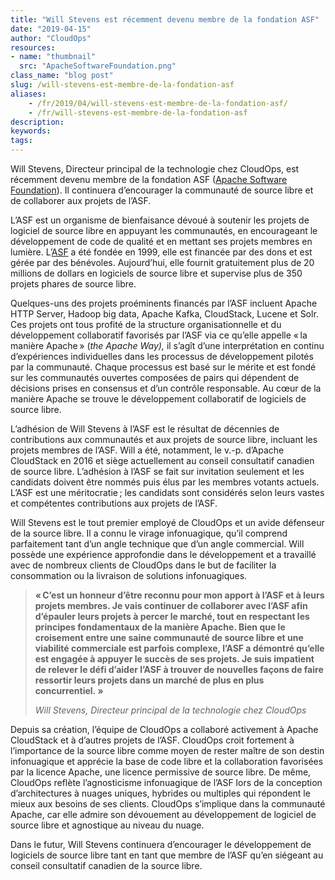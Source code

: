```yaml
---
title: "Will Stevens est récemment devenu membre de la fondation ASF"
date: "2019-04-15"
author: "CloudOps"
resources:
- name: "thumbnail"
  src: "ApacheSoftwareFoundation.png"
class_name: "blog post"
slug: /will-stevens-est-membre-de-la-fondation-asf
aliases:
    - /fr/2019/04/will-stevens-est-membre-de-la-fondation-asf/
    - /fr/will-stevens-est-membre-de-la-fondation-asf
description:
keywords:
tags:
---
```


<p>Will Stevens, Directeur principal de la technologie chez CloudOps, est récemment devenu membre de la fondation ASF (<a href="https://www.apache.org/">Apache Software Foundation</a>). Il continuera d’encourager la communauté de source libre et de collaborer aux projets de l’ASF.</p>

<p>L’ASF est un organisme de bienfaisance dévoué à soutenir les projets de logiciel de source libre en appuyant les communautés, en encourageant le développement de code de qualité et en mettant ses projets membres en lumière. L’<a href="https://www.eweek.com/development/the-apache-software-foundation-continues-to-grow-open-source-software">ASF</a> a été fondée en 1999, elle est financée par des dons et est gérée par des bénévoles. Aujourd’hui, elle fournit gratuitement plus de 20 millions de dollars en logiciels de source libre et supervise plus de 350 projets phares de source libre.</p>

<p>Quelques-uns des projets proéminents financés par l’ASF incluent Apache HTTP Server, Hadoop big data, Apache Kafka, CloudStack, Lucene et Solr. Ces projets ont tous profité de la structure organisationnelle et du développement collaboratif favorisés par l’ASF via ce qu’elle appelle « la manière Apache » (<em>the Apache Way), </em>il s’agît d’une interprétation en continu d’expériences individuelles dans les processus de développement pilotés par la communauté. Chaque processus est basé sur le mérite et est fondé sur les communautés ouvertes composées de pairs qui dépendent de décisions prises en consensus et d’un contrôle responsable. Au cœur de la manière Apache se trouve le développement collaboratif de logiciels de source libre.</p>

<p>L’adhésion de Will Stevens à l’ASF est le résultat de décennies de contributions aux communautés et aux projets de source libre, incluant les projets membres de l’ASF. Will a été, notamment, le v.-p. d’Apache CloudStack en 2016 et siège actuellement au conseil consultatif canadien de source libre. L’adhésion à l’ASF se fait sur invitation seulement et les candidats doivent être nommés puis élus par les membres votants actuels. L’ASF est une méritocratie ; les candidats sont considérés selon leurs vastes et compétentes contributions aux projets de l’ASF.</p>

<p>Will Stevens est le tout premier employé de CloudOps et un avide défenseur de la source libre. Il a connu le virage infonuagique, qu’il comprend parfaitement tant d’un angle technique que d’un angle commercial. Will possède une expérience approfondie dans le développement et a travaillé avec de nombreux clients de CloudOps dans le but de faciliter la consommation ou la livraison de solutions infonuagiques.</p>

<blockquote class="wp-block-quote"><p><strong>« C’est un honneur d’être reconnu pour mon apport à l’ASF et à leurs projets membres. Je vais continuer de collaborer avec l’ASF afin d’épauler leurs projets à percer le marché, tout en respectant les principes fondamentaux de la manière Apache. Bien que le croisement entre une saine communauté de source libre et une viabilité commerciale est parfois complexe, l’ASF a démontré qu’elle est engagée à appuyer le succès de ses projets. Je suis impatient de relever le défi d’aider l’ASF à trouver de nouvelles façons de faire ressortir leurs projets dans un marché de plus en plus concurrentiel.&nbsp;»</strong></p><p><cite>Will Stevens, Directeur principal de la technologie chez CloudOps</cite></p></blockquote>

<p>Depuis sa création, l’équipe de CloudOps a collaboré activement à Apache CloudStack et à d’autres projets de l’ASF. CloudOps croit fortement à l’importance de la source libre comme moyen de rester maître de son destin infonuagique et apprécie la base de code libre et la collaboration favorisées par la licence Apache, une licence permissive de source libre. De même, CloudOps reflète l’agnosticisme infonuagique de l’ASF lors de la conception d’architectures à nuages uniques, hybrides ou multiples qui répondent le mieux aux besoins de ses clients. CloudOps s’implique dans la communauté Apache, car elle admire son dévouement au développement de logiciel de source libre et agnostique au niveau du nuage.</p>

<p>Dans le futur, Will Stevens continuera d’encourager le développement de logiciels de source libre tant en tant que membre de l’ASF qu’en siégeant au conseil consultatif canadien de la source libre.</p>
